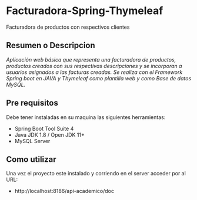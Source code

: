 # Facturadora-Spring-Thymeleaf
Facturadora de productos con respectivos clientes

## Resumen o Descripcion
_Aplicación web básica que representa una facturadora de productos, productos creados con sus respectivas descripciones y se incorporan a usuarios asignados a las facturas creadas. Se realiza con el Framework Spring boot en JAVA y Thymeleaf como plantilla web y como Base de datos  MySQL._

## Pre requisitos
Debe tener instaladas en su maquina las siguientes herramientas:

- Spring Boot Tool Suite 4 
- Java JDK 1.8 / Open JDK 11+
- MySQL Server

## Como utilizar

Una vez el proyecto este instalado y corriendo en el server acceder por al URL: 
- http://localhost:8186/api-academico/doc
